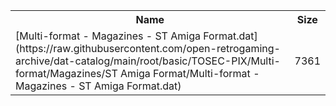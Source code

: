 <table>
<tr><th>Name</th><th>Size</th></tr>
<tr><td>[Multi-format - Magazines - ST Amiga Format.dat](https://raw.githubusercontent.com/open-retrogaming-archive/dat-catalog/main/root/basic/TOSEC-PIX/Multi-format/Magazines/ST Amiga Format/Multi-format - Magazines - ST Amiga Format.dat)</td><td>7361</td></tr>
</table>
